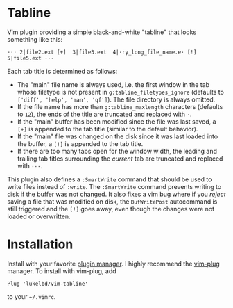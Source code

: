Tabline
=======

Vim plugin providing a simple black-and-white "tabline" that looks something
like this:

```
··· 2|file2.ext [+]  3|file3.ext  4|·ry_long_file_name.e· [!]  5|file5.ext ···
```

Each tab title is determined as follows:

* The "main" file name is always used, i.e. the first window in the tab
  whose filetype is not present in `g:tabline_filetypes_ignore`
  (defaults to `['diff', 'help', 'man', 'qf']`). The file directory is always omitted.
* If the file name has more than `g:tabline_maxlength` characters
  (defaults to `12`), the ends of the title are truncated and replaced with `·`.
* If the "main" buffer has been modified since the file was last saved, a `[+]` is
  appended to the tab title (similar to the default behavior).
* If the "main" file was changed on the disk since it was last loaded into the buffer,
  a `[!]` is appended to the tab title.
* If there are too many tabs open for the window width, the leading and trailing tab
  titles surrounding the *current* tab are truncated and replaced with `···`.

This plugin also defines a `:SmartWrite` command that should be used to write files
instead of `:write`. The `:SmartWrite` command prevents writing to disk if the buffer
was not changed. It also fixes a vim bug where if you *reject* saving a file that was
modified on disk, the `BufWritePost` autocommand is still triggered and the `[!]` goes
away, even though the changes were not loaded or overwritten.

Installation
============

Install with your favorite [plugin manager](https://vi.stackexchange.com/q/388/8084).
I highly recommend the [vim-plug](https://github.com/junegunn/vim-plug) manager.
To install with vim-plug, add
```
Plug 'lukelbd/vim-tabline'
```
to your `~/.vimrc`.
